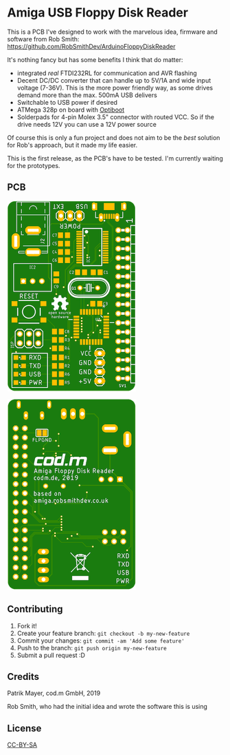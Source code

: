 # Amiga USB Floppy Disk Reader

This is a PCB I've designed to work with the marvelous idea, firmware and software 
from Rob Smith: https://github.com/RobSmithDev/ArduinoFloppyDiskReader 

It's nothing fancy but has some benefits I think that do matter:

* integrated _real_ FTDI232RL for communication and AVR flashing
* Decent DC/DC converter that can handle up to 5V/1A and wide input voltage (7-36V). 
This is the more power friendly way, as some drives demand more than the 
max. 500mA USB delivers
* Switchable to USB power if desired
* ATMega 328p on board with [Optiboot](https://github.com/Optiboot/optiboot)
* Solderpads for 4-pin Molex 3.5" connector with routed VCC. So if the drive needs 12V you 
can use a 12V power source

Of course this is only a fun project and does not aim to be the _best_ solution for Rob's 
approach, but it made my life easier.

This is the first release, as the PCB's have to be tested. I'm currently waiting for the 
prototypes.

## PCB

![PCB top](amiga-usb-disk-reader-pcb-top.png)

![PCB bottom](amiga-usb-disk-reader-pcb-bottom.png)



## Contributing

1. Fork it!
2. Create your feature branch: `git checkout -b my-new-feature`
3. Commit your changes: `git commit -am 'Add some feature'`
4. Push to the branch: `git push origin my-new-feature`
5. Submit a pull request :D

## Credits
Patrik Mayer, cod.m GmbH, 2019 

Rob Smith, who had the initial idea and wrote the software this is using

## License
[CC-BY-SA](https://creativecommons.org/licenses/by-sa/3.0/) 